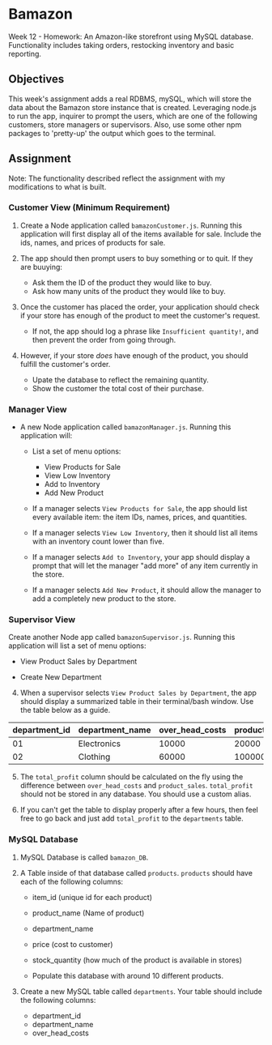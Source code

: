 # Bamazon
Week 12 - Homework: An Amazon-like storefront using MySQL database. Functionality includes taking orders, restocking inventory and basic reporting.

## Objectives

This week's assignment adds a real RDBMS, mySQL, which will store the data about the Bamazon store instance that is created. Leveraging node.js to run the app, inquirer to prompt the users, which are one of the following customers, store managers or supervisors. Also, use some other npm packages to 'pretty-up' the output which goes to the terminal.

## Assignment

Note: The functionality described reflect the assignment with my modifications to what is built.

### Customer View (Minimum Requirement)

1. Create a Node application called `bamazonCustomer.js`. Running this application will first display all of the items available for sale. Include the ids, names, and prices of products for sale.

2. The app should then prompt users to buy something or to quit. If they are buuying: 

   * Ask them the ID of the product they would like to buy.
   * Ask how many units of the product they would like to buy.

3. Once the customer has placed the order, your application should check if your store has enough of the product to meet the customer's request.

   * If not, the app should log a phrase like `Insufficient quantity!`, and then prevent the order from going through.

8. However, if your store _does_ have enough of the product, you should fulfill the customer's order.
   * Upate the database to reflect the remaining quantity.
   * Show the customer the total cost of their purchase.

### Manager View 

* A new Node application called `bamazonManager.js`. Running this application will:

  * List a set of menu options:
    * View Products for Sale 
    * View Low Inventory
    * Add to Inventory
    * Add New Product

  * If a manager selects `View Products for Sale`, the app should list every available item: the item IDs, names, prices, and quantities.

  * If a manager selects `View Low Inventory`, then it should list all items with an inventory count lower than five.

  * If a manager selects `Add to Inventory`, your app should display a prompt that will let the manager "add more" of any item currently in the store.

  * If a manager selects `Add New Product`, it should allow the manager to add a completely new product to the store.

###  Supervisor View 

Create another Node app called `bamazonSupervisor.js`. Running this application will list a set of menu options:

   * View Product Sales by Department
   
   * Create New Department

4. When a supervisor selects `View Product Sales by Department`, the app should display a summarized table in their terminal/bash window. Use the table below as a guide.

| department_id | department_name | over_head_costs | product_sales | total_profit |
| ------------- | --------------- | --------------- | ------------- | ------------ |
| 01            | Electronics     | 10000           | 20000         | 10000        |
| 02            | Clothing        | 60000           | 100000        | 40000        |

5. The `total_profit` column should be calculated on the fly using the difference between `over_head_costs` and `product_sales`. `total_profit` should not be stored in any database. You should use a custom alias.

6. If you can't get the table to display properly after a few hours, then feel free to go back and just add `total_profit` to the `departments` table.


### MySQL Database

1. MySQL Database is called `bamazon_DB`.

2. A Table inside of that database called `products`. `products` should have each of the following columns:

    * item_id (unique id for each product)
    * product_name (Name of product)
    * department_name
    * price (cost to customer)
    * stock_quantity (how much of the product is available in stores)

    * Populate this database with around 10 different products.

3. Create a new MySQL table called `departments`. Your table should include the following columns:

   * department_id
   * department_name
   * over_head_costs


